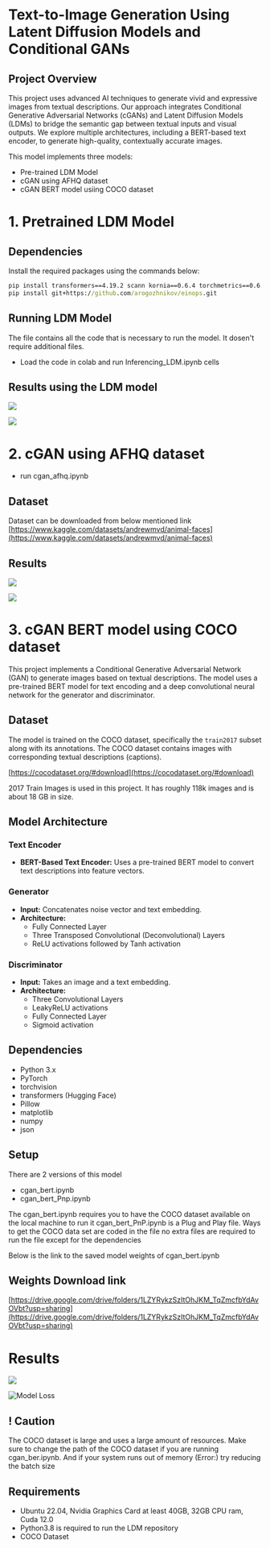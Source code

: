 # Text-to-Image Generation Using Latent Diffusion Models and Conditional GANs

## Project Overview
This project uses advanced AI techniques to generate vivid and expressive images from textual descriptions. Our approach integrates Conditional Generative Adversarial Networks (cGANs) and Latent Diffusion Models (LDMs) to bridge the semantic gap between textual inputs and visual outputs. We explore multiple architectures, including a BERT-based text encoder, to generate high-quality, contextually accurate images.

This model implements three models:
* Pre-trained LDM Model
* cGAN using AFHQ dataset
* cGAN BERT model usiing COCO dataset


# 1. Pretrained LDM Model

## Dependencies 
Install the required packages using the commands below:

```cmd
pip install transformers==4.19.2 scann kornia==0.6.4 torchmetrics==0.6.0
pip install git+https://github.com/arogozhnikov/einops.git
```

## Running LDM Model

The file contains all the code that is necessary to run the model. It dosen't require additional files.

* Load the code in colab and run Inferencing_LDM.ipynb cells 

## Results using the LDM model

![](overleaf_files/a_happy_bear.png)

![](overleaf_files/a_happy_beer.png)

# 2. cGAN using AFHQ dataset
* run cgan_afhq.ipynb 

## Dataset 
Dataset can be downloaded from below mentioned link
[https://www.kaggle.com/datasets/andrewmvd/animal-faces](https://www.kaggle.com/datasets/andrewmvd/animal-faces)

## Results

![](overleaf_files/cgan_loss.png)

![](overleaf_files/cat.png)


# 3. cGAN BERT model using COCO dataset
This project implements a Conditional Generative Adversarial Network (GAN) to generate images based on textual descriptions. The model uses a pre-trained BERT model for text encoding and a deep convolutional neural network for the generator and discriminator.

## Dataset

The model is trained on the COCO dataset, specifically the `train2017` subset along with its annotations. The COCO dataset contains images with corresponding textual descriptions (captions).

[https://cocodataset.org/#download](https://cocodataset.org/#download)

2017 Train Images is used in this project. It has roughly 118k images and is about 18 GB in size.

## Model Architecture

### Text Encoder

- **BERT-Based Text Encoder:** Uses a pre-trained BERT model to convert text descriptions into feature vectors.

### Generator

- **Input:** Concatenates noise vector and text embedding.
- **Architecture:**
  - Fully Connected Layer
  - Three Transposed Convolutional (Deconvolutional) Layers
  - ReLU activations followed by Tanh activation

### Discriminator

- **Input:** Takes an image and a text embedding.
- **Architecture:**
  - Three Convolutional Layers
  - LeakyReLU activations
  - Fully Connected Layer
  - Sigmoid activation
 

## Dependencies

- Python 3.x
- PyTorch
- torchvision
- transformers (Hugging Face)
- Pillow
- matplotlib
- numpy
- json

## Setup

There are 2 versions of this model
* cgan_bert.ipynb
* cgan_bert_Pnp.ipynb

The cgan_bert.ipynb requires you to have the COCO dataset available on the local machine to run it 
cgan_bert_PnP.ipynb is a Plug and Play file. Ways to get the COCO data set are coded in the file no extra files are required to run the file except for the dependencies

Below is the link to the saved model weights of cgan_bert.ipynb

## Weights Download link
[https://drive.google.com/drive/folders/1LZYRykzSzItOhJKM_TqZmcfbYdAvOVbt?usp=sharing](https://drive.google.com/drive/folders/1LZYRykzSzItOhJKM_TqZmcfbYdAvOVbt?usp=sharing)

# Results

![](overleaf_files/test4_stitched_image.png)

![Model Loss](overleaf_files/test4_plots.png)

## ! Caution

The COCO dataset is large and uses a large amount of resources.
Make sure to change the path of the COCO dataset if you are running cgan_ber.ipynb. And if your system runs out of memory (Error:) try reducing the batch size
## Requirements

* Ubuntu 22.04, Nvidia Graphics Card at least 40GB, 32GB CPU ram, Cuda 12.0  
* Python3.8 is required to run the LDM repository
* COCO Dataset





